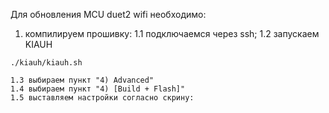Для обновления MCU duet2 wifi необходимо:

1. компилируем прошивку:
    1.1 подключаемся через ssh;
    1.2 запускаем KIAUH
```   
./kiauh/kiauh.sh
```
    1.3 выбираем пункт "4) Advanced"
    1.4 выбираем пункт "4) [Build + Flash]"
    1.5 выставляем настройки согласно скрину:
